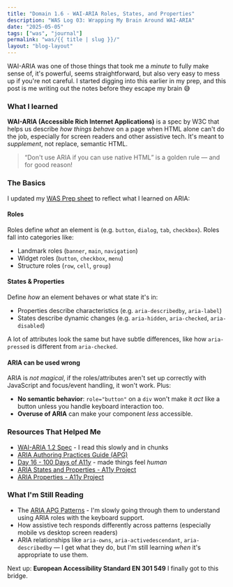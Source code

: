 ```yaml
---
title: "Domain 1.6 - WAI-ARIA Roles, States, and Properties"
description: "WAS Log 03: Wrapping My Brain Around WAI-ARIA"
date: "2025-05-05"
tags: ["was", "journal"]
permalink: "was/{{ title | slug }}/"
layout: "blog-layout"
---
```


<div class="blog">
  <p>WAI-ARIA was one of those things that took me a <em>minute</em> to fully make sense of, it's powerful, seems
    straightforward, but also very easy to mess up if you're not careful. I started digging into this earlier in my
    prep, and this post is me writing out the notes before they escape my brain 😅
  </p>

  ### What I learned

  <p><strong>WAI-ARIA (Accessible Rich Internet Applications)</strong> is a spec by W3C that helps us describe <em>how
      things behave</em> on a page when HTML alone can't do the job, especially for screen readers and other assistive
    tech. It's meant to <em>supplement</em>, not replace, semantic HTML.</p>

  <blockquote><q>Don't use ARIA if you can use native HTML</q> is a golden rule — and for good reason!</blockquote>

  ### The Basics

  I updated my <a
    href="https://docs.google.com/spreadsheets/d/1gs3P-1F4ATPrsx87_16RoQVLZVaIRI5Np2rEhnIL9fM/edit?gid=1406398338#gid=1406398338"
    target="_blank" rel="noopener noreferrer">WAS Prep sheet</a> to reflect what I learned on ARIA:

  #### Roles
  Roles define <em>what</em> an element is (e.g. `button`, `dialog`, `tab`, `checkbox`). Roles fall into categories
  like:
  - Landmark roles (`banner`, `main`, `navigation`)
  - Widget roles (`button`, `checkbox`, `menu`)
  - Structure roles (`row`, `cell`, `group`)


  #### States & Properties
  Define <em>how</em> an element behaves or what state it's in:
  - Properties describe characteristics (e.g. `aria-describedby`, `aria-label`)
  - States describe dynamic changes (e.g. `aria-hidden`, `aria-checked`, `aria-disabled`)

  A lot of attributes look the same but have subtle differences, like how `aria-pressed` is different from
  `aria-checked`.

  #### ARIA can be used wrong
  ARIA is *not magical*, if the roles/attributes aren't set up correctly with JavaScript and focus/event handling, it
  won't work.
  Plus:
  - **No semantic behavior**: `role="button"` on a `div` won't make it *act* like a button unless you handle keyboard
  interaction too.
  - **Overuse of ARIA** can make your component *less* accessible.

  ### Resources That Helped Me

  - <a href="https://www.w3.org/TR/wai-aria-1.2/" target="_blank" rel="noopener noreferrer">WAI-ARIA 1.2 Spec</a> - I
  read this slowly and in chunks
  - <a href="https://www.w3.org/WAI/ARIA/apg/practices/" target="_blank" rel="noopener noreferrer">ARIA Authoring
    Practices Guide (APG)</a>
  - <a href="https://100daysofa11y.com/2018/12/15/day-16-aria-states-and-properties-part-2/" target="_blank"
    rel="noopener noreferrer">Day 16 - 100 Days of A11y</a> - made things feel *human*
  - <a href="https://www.a11yproject.com/posts/aria-states/" target="_blank" rel="noopener noreferrer">ARIA States and
    Properties - A11y Project</a>
  - <a href="https://www.a11yproject.com/posts/aria-properties/" target="_blank" rel="noopener noreferrer">ARIA
    Properties - A11y Project</a>

  ### What I'm Still Reading
  - The <a href="https://www.w3.org/WAI/ARIA/apg/patterns/" target="_blank" rel="noopener noreferrer">ARIA APG
    Patterns</a> - I'm slowly going through them to understand using ARIA roles with the keyboard support.
  - How assistive tech responds differently across patterns (especially mobile vs desktop screen readers)
  - ARIA relationships like `aria-owns`, `aria-activedescendant`, `aria-describedby` — I get what they do, but I'm still
  learning *when* it's appropriate to use them.

  <p>Next up: <strong>European Accessibility Standard EN 301 549</strong> I finally got to this bridge. </p>

</div>